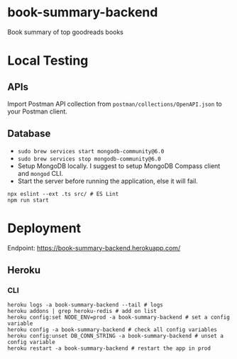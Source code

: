 # book-summary-backend
Book summary of top goodreads books

# Local Testing

## APIs
Import Postman API collection from `postman/collections/OpenAPI.json` to your Postman client.

## Database
* `sudo brew services start mongodb-community@6.0`
* `sudo brew services stop mongodb-community@6.0`
* Setup MongoDB locally. I suggest to setup MongoDB Compass client and `mongod` CLI.
* Start the server before running the application, else it will fail.

```shell
npx eslint --ext .ts src/ # ES Lint
npm run start
```


# Deployment

Endpoint: https://book-summary-backend.herokuapp.com/

## Heroku

### CLI
```shell
heroku logs -a book-summary-backend --tail # logs
heroku addons | grep heroku-redis # add on list
heroku config:set NODE_ENV=prod -a book-summary-backend # set a config variable
heroku config -a book-summary-backend # check all config variables
heroku config:unset DB_CONN_STRING -a book-summary-backend # unset a config variable
heroku restart -a book-summary-backend # restart the app in prod
```